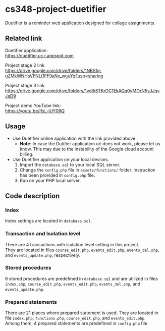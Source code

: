 # cs348-project-duetifier
Duetifier is a reminder web application designed for collage assignments.

## Related link
Duetifier application:\
https://duetifier.uc.r.appspot.com

Project stage 2 link:\
https://drive.google.com/drive/folders/1NBSfq-gZMkWNHsVFNLt1FF9aNv_wguYq?usp=sharing

Project stage 3 link:\
https://drive.google.com/drive/folders/1vdjh8TKrOC1EkAQq0yMOrN5sJJqvJeD9

Project demo YouTube link:\
https://youtu.be/ifsL-iUY0RQ

## Usage
* Use Duetifier online application with the link provided above.
    * **Note**: In case the Dutifier application url does not work, please let us know. This may due to the instability of the Google cloud account billing.
* Use Duetifier application on your local devices.
    1. Import the `database.sql` to your local SQL server.
    2. Change the `config.php` file in `assets/functions/` folder. Instruction has been provided in `config.php` file.
    3. Run on your PHP local server.

## Code description
### Index
Index settings are located in `database.sql`.
### Transaction and Isolation level
There are 4 transactions with isolation level setting in this project.\
They are located in files `course_edit.php`, `events_edit.php`, `events_del.php`, and `events_update.php`, respectively.
### Stored procedures
6 stored procedures are predefined in `database.sql` and are utilized in files `index.php`, `course_edit.php`, `events_edit.php`, `events_del.php`, and `events_update.php`.
### Prepared statements
There are 21 places where prepared statement is used. They are located in file `index.php`, `functions.php`, `course_edit.php`, and `events_edit.php`. Among them, 4 prepared statements are predefined in `config.php` file.
